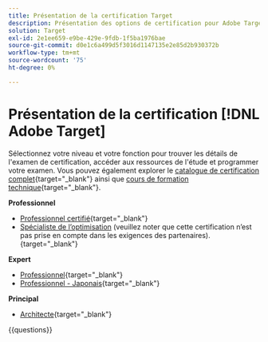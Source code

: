 ```yaml
---
title: Présentation de la certification Target
description: Présentation des options de certification pour Adobe Target
solution: Target
exl-id: 2e1ee659-e9be-429e-9fdb-1f5ba1976bae
source-git-commit: d0e1c6a499d5f3016d1147135e2e85d2b930372b
workflow-type: tm+mt
source-wordcount: '75'
ht-degree: 0%

---
```


# Présentation de la certification [!DNL Adobe Target]

Sélectionnez votre niveau et votre fonction pour trouver les détails de l&#39;examen de certification, accéder aux ressources de l&#39;étude et programmer votre examen. Vous pouvez également explorer le [catalogue de certification complet](https://certification.adobe.com/certifications){target="_blank"} ainsi que [cours de formation technique](https://certification.adobe.com/courses/?/courses){target="_blank"}.

**Professionnel**

* [Professionnel certifié](https://certification.adobe.com/certification/target-business-practitioner-professional){target="_blank"} <!--AD0-E408-->
* [Spécialiste de l’optimisation](https://certification.adobe.com/certification/optimization-specialist-professional) (veuillez noter que cette certification n’est pas prise en compte dans les exigences des partenaires).
  {target="_blank"} <!--AD0-E410-->

**Expert**

* [Professionnel](https://certification.adobe.com/certification/target-business-practitioner-expert){target="_blank"} <!--AD0-E406-->
* [Professionnel - Japonais](https://certification.adobe.com/certification/target-business-practitioner-expert){target="_blank"} <!--AD0-E406-J-->

**Principal**

* [Architecte](https://certification.adobe.com/certification/target-architect-master){target="_blank"} <!--AD0-E409-->

{{questions}}

